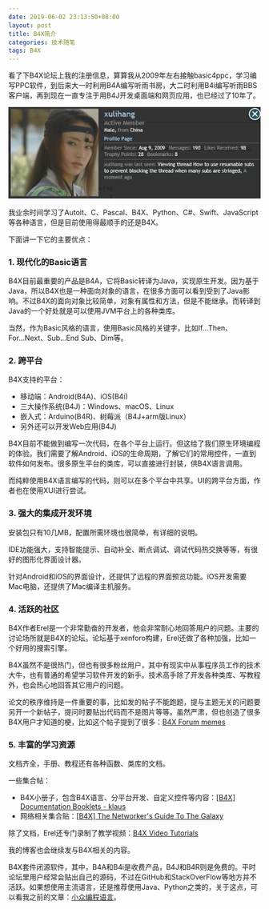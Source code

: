 ```yaml
---
date: 2019-06-02 23:13:50+08:00
layout: post
title: B4X简介
categories: 技术随笔
tags: B4X
---
```


看了下B4X论坛上我的注册信息，算算我从2009年左右接触basic4ppc，学习编写PPC软件，到后来大一时利用B4A编写听雨书房，大二时利用B4i编写听雨BBS客户端，再到现在一直专注于用B4J开发桌面端和网页应用，也已经过了10年了。

![](/album/B4X/profile.png)

我业余时间学习了Autoit、C、Pascal、B4X、Python、C#、Swift、JavaScript等各种语言，但是目前使用得最顺手的还是B4X。

下面讲一下它的主要优点：

### 1. 现代化的Basic语言

B4X目前最重要的产品是B4A，它将Basic转译为Java，实现原生开发。因为基于Java，所以B4X也是一种面向对象的语言，在很多方面可以看到受到了Java影响。不过B4X的面向对象比较简单，对象有属性和方法，但是不能继承。而转译到Java的一个好处就是可以使用JVM平台上的各种类库。

当然，作为Basic风格的语言，使用Basic风格的关键字，比如If...Then、For...Next、Sub...End Sub、Dim等。

### 2. 跨平台

B4X支持的平台：

* 移动端：Android(B4A)、iOS(B4i)
* 三大操作系统(B4J)：Windows、macOS、Linux
* 嵌入式：Arduino(B4R)、树莓派（B4J+arm版Linux）
* 另外还可以开发Web应用(B4J)

B4X目前不能做到编写一次代码，在各个平台上运行。但这给了我们原生环境编程的体验。我们需要了解Android、iOS的生命周期，了解它们的常用控件，一直到软件如何发布。很多原生平台的类库，可以直接进行封装，供B4X语言调用。

而纯粹使用B4X语言编写的代码，则可以在多个平台中共享。UI的跨平台方面，作者也在使用XUI进行尝试。

### 3. 强大的集成开发环境

安装包只有10几MB，配置所需环境也很简单，有详细的说明。

IDE功能强大，支持智能提示、自动补全、断点调试、调试代码热交换等等，有很好的图形化界面设计器。

针对Android和iOS的界面设计，还提供了远程的界面预览功能。iOS开发需要Mac电脑，还提供了Mac编译主机服务。

### 4. 活跃的社区

B4X作者Erel是一个非常勤奋的开发者，他会非常耐心地回答用户的问题。主要的讨论场所就是B4X的论坛。论坛基于xenforo构建，Erel还做了各种加强，比如一个好用的搜索引擎。

B4X虽然不是很热门，但也有很多粉丝用户，其中有现实中从事程序员工作的技术大牛，也有普通的希望学习软件开发的新手。技术高手除了开发各种类库、写教程外，也会热心地回答其它用户的问题。

论文的秩序维持是一件重要的事，比如发的帖子不能跑题，提与主题无关的问题要另开一个新帖子，提问时要贴出代码而不是图片等等。虽然严肃，但也创造了很多B4X用户才知道的梗，比如这个帖子提到了很多：[B4X Forum memes](https://www.b4x.com/android/forum/threads/b4x-forum-memes.106098/)

### 5. 丰富的学习资源

文档齐全，手册、教程还有各种函数、类库的文档。

一些集合帖：

* B4X小册子，包含B4X语言、分平台开发、自定义控件等内容：[[B4X] Documentation Booklets - klaus ](https://www.b4x.com/android/forum/threads/88985/)
* 网络相关集合贴：[[B4X] The Networker's Guide To The Galaxy](https://www.b4x.com/android/forum/threads/b4x-the-networkers-guide-to-the-galaxy.68974/
)

除了文档，Erel还专门录制了教学视频：[B4X Video Tutorials](https://www.b4x.com/etp.html)

我的博客也会继续发与B4X相关的内容。

B4X套件闭源软件，其中，B4A和B4i是收费产品，B4J和B4R则是免费的。平时论坛里用户经常会贴出自己的源码，不过在GitHub和StackOverFlow等地方并不活跃。如果想使用主流语言，还是推荐使用Java、Python之类的，关于这点，可以看我之前的文章：[小众编程语言](/minority-programming-language/)。


